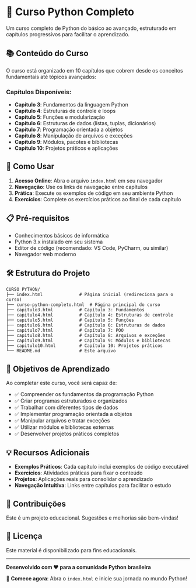 # 🐍 Curso Python Completo

Um curso completo de Python do básico ao avançado, estruturado em capítulos progressivos para facilitar o aprendizado.

## 📚 Conteúdo do Curso

O curso está organizado em 10 capítulos que cobrem desde os conceitos fundamentais até tópicos avançados:

### Capítulos Disponíveis:

- **Capítulo 3**: Fundamentos da linguagem Python
- **Capítulo 4**: Estruturas de controle e loops
- **Capítulo 5**: Funções e modularização
- **Capítulo 6**: Estruturas de dados (listas, tuplas, dicionários)
- **Capítulo 7**: Programação orientada a objetos
- **Capítulo 8**: Manipulação de arquivos e exceções
- **Capítulo 9**: Módulos, pacotes e bibliotecas
- **Capítulo 10**: Projetos práticos e aplicações

## 🚀 Como Usar

1. **Acesso Online**: Abra o arquivo `index.html` em seu navegador
2. **Navegação**: Use os links de navegação entre capítulos
3. **Prática**: Execute os exemplos de código em seu ambiente Python
4. **Exercícios**: Complete os exercícios práticos ao final de cada capítulo

## 📋 Pré-requisitos

- Conhecimentos básicos de informática
- Python 3.x instalado em seu sistema
- Editor de código (recomendado: VS Code, PyCharm, ou similar)
- Navegador web moderno

## 🛠️ Estrutura do Projeto

```
CURSO PYTHON/
├── index.html              # Página inicial (redireciona para o curso)
├── curso-python-completo.html  # Página principal do curso
├── capitulo3.html          # Capítulo 3: Fundamentos
├── capitulo4.html          # Capítulo 4: Estruturas de controle
├── capitulo5.html          # Capítulo 5: Funções
├── capitulo6.html          # Capítulo 6: Estruturas de dados
├── capitulo7.html          # Capítulo 7: POO
├── capitulo8.html          # Capítulo 8: Arquivos e exceções
├── capitulo9.html          # Capítulo 9: Módulos e bibliotecas
├── capitulo10.html         # Capítulo 10: Projetos práticos
└── README.md               # Este arquivo
```

## 🎯 Objetivos de Aprendizado

Ao completar este curso, você será capaz de:

- ✅ Compreender os fundamentos da programação Python
- ✅ Criar programas estruturados e organizados
- ✅ Trabalhar com diferentes tipos de dados
- ✅ Implementar programação orientada a objetos
- ✅ Manipular arquivos e tratar exceções
- ✅ Utilizar módulos e bibliotecas externas
- ✅ Desenvolver projetos práticos completos

## 💡 Recursos Adicionais

- **Exemplos Práticos**: Cada capítulo inclui exemplos de código executável
- **Exercícios**: Atividades práticas para fixar o conteúdo
- **Projetos**: Aplicações reais para consolidar o aprendizado
- **Navegação Intuitiva**: Links entre capítulos para facilitar o estudo

## 🤝 Contribuições

Este é um projeto educacional. Sugestões e melhorias são bem-vindas!

## 📄 Licença

Este material é disponibilizado para fins educacionais.

---

**Desenvolvido com ❤️ para a comunidade Python brasileira**

🌟 **Comece agora**: Abra o `index.html` e inicie sua jornada no mundo Python!